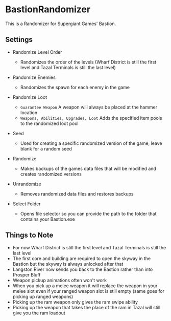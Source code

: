 # BastionRandomizer
This is a Randomizer for Supergiant Games' Bastion.

## Settings

* Randomize Level Order
  * Randomizes the order of the levels (Wharf District is still the first level and Tazal Terminals is still the last level)  
* Randomize Enemies
  * Randomizes the spawn for each enemy in the game
* Randomize Loot 
  * `Guarantee Weapon` A weapon will always be placed at the hammer location 
  * `Weapons, Abilities, Upgrades, Loot` Adds the specified item pools to the randomized loot pool
* Seed
  * Used for creating a specific randomized version of the game, leave blank for a random seed
  
* Randomize
  * Makes backups of the games data files that will be modified and creates randomized versions
* Unrandomize
  * Removes randomized data files and restores backups
  
* Select Folder
  * Opens file selector so you can provide the path to the folder that contains your Bastion.exe
  
## Things to Note
  
* For now Wharf District is still the first level and Tazal Terminals is still the last level
* The first core and building are required to open the skyway in the Bastion but the skyway is always unlocked after that
* Langston River now sends you back to the Bastion rather than into Prosper Bluff
* Weapon pickup animations often won't work
* When you pick up a melee weapon it will replace the weapon in your melee slot even if your ranged weapon slot is still empty (same goes for picking up ranged weapons)
* Picking up the ram weapon only gives the ram swipe ability
* Picking up the weapon that takes the place of the ram in Tazal will still give you the ram loadout
